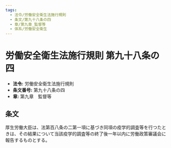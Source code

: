 ```yaml
---
tags:
  - 法令/労働安全衛生法施行規則
  - 条文/第九十八条の四
  - 章/第九章_監督等
  - 体系/労働安全衛生
---
```

# 労働安全衛生法施行規則 第九十八条の四

- **法令:** 労働安全衛生法施行規則
- **条文番号:** 第九十八条の四
- **章:** 第九章　監督等

## 条文
厚生労働大臣は、法第百八条の二第一項に基づき同項の疫学的調査等を行つたときは、その結果について当該疫学的調査等の終了後一年以内に労働政策審議会に報告するものとする。


